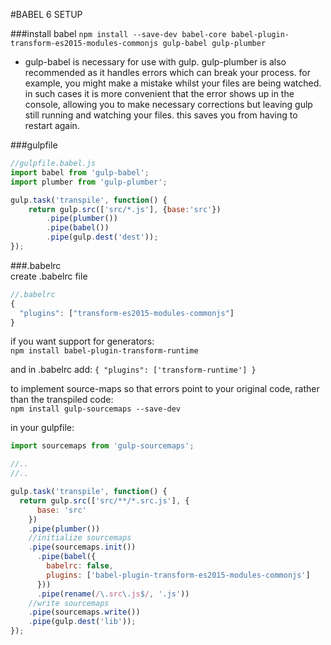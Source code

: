#BABEL 6 SETUP

###install babel
`npm install --save-dev babel-core babel-plugin-transform-es2015-modules-commonjs gulp-babel gulp-plumber`  
- gulp-babel is necessary for use with gulp. gulp-plumber is also recommended as it handles errors which can break your process. for example, you might make a mistake whilst your files are being watched. in such cases it is more convenient that the error shows up in the console, allowing you to make necessary corrections but leaving gulp still running and watching your files. this saves you from having to restart again.

###gulpfile  
```javascript
//gulpfile.babel.js
import babel from 'gulp-babel';
import plumber from 'gulp-plumber';

gulp.task('transpile', function() {
	return gulp.src(['src/*.js'], {base:'src'})
		.pipe(plumber())
		.pipe(babel())
		.pipe(gulp.dest('dest'));
});
```

###.babelrc  
create .babelrc file
```javascript
//.babelrc
{
  "plugins": ["transform-es2015-modules-commonjs"]
}
```

if you want support for generators:  
`npm install babel-plugin-transform-runtime`

and in .babelrc add:
`
{
  "plugins": ['transform-runtime']
}
`

to implement source-maps so that errors point to your original code, rather than the transpiled code:  
`npm install gulp-sourcemaps --save-dev`  

in your gulpfile:  
```js
import sourcemaps from 'gulp-sourcemaps';

//..
//..

gulp.task('transpile', function() {
  return gulp.src(['src/**/*.src.js'], {
      base: 'src'
    })
    .pipe(plumber())
    //initialize sourcemaps
    .pipe(sourcemaps.init())
      .pipe(babel({
        babelrc: false,
        plugins: ['babel-plugin-transform-es2015-modules-commonjs']
      }))
      .pipe(rename(/\.src\.js$/, '.js'))
    //write sourcemaps
    .pipe(sourcemaps.write())
    .pipe(gulp.dest('lib'));
});